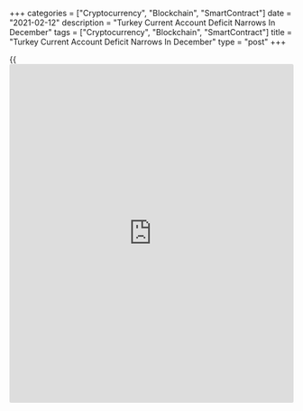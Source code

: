 +++
categories = ["Cryptocurrency", "Blockchain", "SmartContract"]
date = "2021-02-12"
description = "Turkey Current Account Deficit Narrows In December"
tags = ["Cryptocurrency", "Blockchain", "SmartContract"]
title = "Turkey Current Account Deficit Narrows In December"
type = "post"
+++

{{<iframe id="large-banner" src="https://www.bounty.group/#slide=15.0" width="100%" height="600" scrolling="no" style="border: 0px solid rgb(216, 221, 230); border-radius: 3px;">}}

Turkey's current account deficit narrowed in December, data from the
central bank showed on Friday.

The current account deficit decreased to $3.210 billion in November from
$3.633 billion in November. Economists had forecast a deficit of $3.7
billion.

The goods deficit decreased to $3.344 billion with outflow decreasing by
$329 million from last year.

Primary income posted a net inflow of $590 million in December, while
the secondary income account surplus was $80 million.

The capital account deficit was $7 million in December. The financial
account deficit increased to $9.217 billion in December from $906
million in the previous month.

For the January to December period, current account deficit was $36.724
billion.

For comments and feedback [contact](https://www.playgroundfx.com/contact/): editorial@rtt[news](https://www.letsplayfx.com/blog/forex-news-website/).com

[Economic News][1]

 **What parts of the world are seeing the best (and worst) economic
performances lately? Click[here][2] to check out our [Econ Scorecard][2]
and find out! See up-to-the-moment [ranking](https://www.playgroundfx.com/blog/crypto-exchange-ranking/)s for the best and worst
performers in [GDP][3], [unemployment rate][4], [inflation][5] and much
more.**

   1. www.rtt[news](https://www.letsplayfx.com/blog/forex-news-website/).com/Content/EconomicNews.aspx
   2. www.rtt[news](https://www.letsplayfx.com/blog/forex-news-website/).com/economic-scorecard/world-rank/PPI/highest-performance.aspx
   3. www.rtt[news](https://www.letsplayfx.com/blog/forex-news-website/).com/economic-scorecard/world-rank/GDP/highest-performance.aspx
   4. www.rtt[news](https://www.letsplayfx.com/blog/forex-news-website/).com/economic-scorecard/world-rank/unemployment-rate/lowest-performance.aspx
   5. www.rtt[news](https://www.letsplayfx.com/blog/forex-news-website/).com/economic-scorecard/world-rank/CPI/highest-performance.aspx